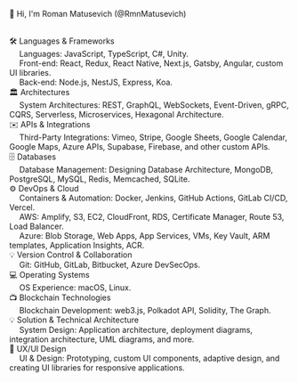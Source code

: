 👋 Hi, I'm Roman Matusevich (@RmnMatusevich)

<br>🛠 Languages & Frameworks
<br>&emsp; Languages: JavaScript, TypeScript, C#, Unity.
<br>&emsp; Front-end: React, Redux, React Native, Next.js, Gatsby, Angular, custom UI libraries.
<br>&emsp; Back-end: Node.js, NestJS, Express, Koa.
<br>🏛 Architectures
<br>&emsp; System Architectures: REST, GraphQL, WebSockets, Event-Driven, gRPC, CQRS, Serverless, Microservices, Hexagonal Architecture.
<br>✉️ APIs & Integrations
<br>&emsp; Third-Party Integrations: Vimeo, Stripe, Google Sheets, Google Calendar, Google Maps, Azure APIs, Supabase, Firebase, and other custom APIs.
<br>🗄 Databases
<br>&emsp; Database Management: Designing Database Architecture, MongoDB, PostgreSQL, MySQL, Redis, Memcached, SQLite.
<br>⚙️ DevOps & Cloud
<br>&emsp; Containers & Automation: Docker, Jenkins, GitHub Actions, GitLab CI/CD, Vercel.
<br>&emsp; AWS: Amplify, S3, EC2, CloudFront, RDS, Certificate Manager, Route 53, Load Balancer.
<br>&emsp; Azure: Blob Storage, Web Apps, App Services, VMs, Key Vault, ARM templates, Application Insights, ACR.
<br>💡 Version Control & Collaboration
<br>&emsp; Git: GitHub, GitLab, Bitbucket, Azure DevSecOps.
<br>💻 Operating Systems
<br>&emsp; OS Experience: macOS, Linux.
<br>📺 Blockchain Technologies
<br>&emsp; Blockchain Development: web3.js, Polkadot API, Solidity, The Graph.
<br>💡 Solution & Technical Architecture
<br>&emsp; System Design: Application architecture, deployment diagrams, integration architecture, UML diagrams, and more.
<br>📱 UX/UI Design
<br>&emsp; UI & Design: Prototyping, custom UI components, adaptive design, and creating UI libraries for responsive applications.
